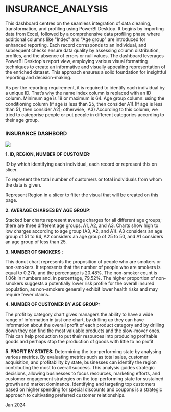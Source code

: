 # INSURANCE_ANALYSIS
<p>This dashboard centres on the seamless integration of data cleaning, transformation, and profiling using PowerBI Desktop. It begins by importing data from Excel, followed by a comprehensive data profiling phase where additional columns like "Index" and "Age group" are introduced for enhanced reporting. Each record corresponds to an individual, and subsequent checks ensure data quality by assessing column distribution, profiles, and the absence of errors or null values. The dashboard leverages PowerBI Desktop's report view, employing various visual formatting techniques to create an informative and visually appealing representation of the enriched dataset. This approach ensures a solid foundation for insightful reporting and decision-making.

As per the reporting requirement, it is required to identify each individual by a unique ID. That’s why the name index column is replaced with an ID column.
Minimum age is 18 or maximum is 64. Age group column: using the conditioning column (if age is less than 25, then consider A1).(If age is less than 51, then consider A2); otherwise,  A3)
According to this column, we tried to categorise people or put people in different categories according to their age group.



<p><h3>INSURANCE DASHBORD </h3></p>
<img src=https://github.com/AloraKesharwani/Insurance-Analysis/assets/155231669/9c6781ed-bdf7-4459-a83b-879e59b7c292>
<p>
  
  <b>1. ID, REGION, NUMBER OF CUSTOMER:</b> 
 
  ID by which identifying each individual, each record or represent this on slicer.

To represent the total number of customers or total individuals from whom the data is given.

Represent Region in a slicer to filter the visual that will be created on this page.
</p>
<p>
  <b>2. AVERAGE CHARGES BY AGE GROUP:</b> 

  Stacked bar charts represent average charges for all different age groups; there are three different age groups. A1, A2, and A3. Charts show high to low charges according to age group (A3, A2, and A1). A3 considers an age group of 51 to 64, A2 considers an age group of 25 to 50, and A1 considers an age group of less than 25.
</p>
<p>
  <b>3. NUMBER OF SMOKERS :</b> 
  
</p>This donut chart represents the proposition of people who are smokers or non-smokers. It represents that the number of people who are smokers is equal to 0.27k, and the percentage is 20.48%. The non-smoker count is 1.06k in numbers and, in percentage, 79.52%. The higher proportion of non-smokers suggests a potentially lower risk profile for the overall insured population, as non-smokers generally exhibit lower health risks and may require fewer claims.<p>
  
  <b>4. NUMBER OF CUSTOMER BY AGE GROUP:</b> 
  
The profit by category chart gives managers the ability to have a wide range of information in just one chart, by drilling up they can have information about the overall profit of each product category and by drilling down they can find the most valuable products and the slow-mover ones. This can help production to put their resources into producing profitable goods and perhaps stop the production of goods with little to no profit
</p>
<p>
  <b>5. PROFIT BY STATES:</b> 
  Determining the top-performing state by analysing various metrics. By evaluating metrics such as total sales, customer acquisition, and profitability by state, businesses can identify the region contributing the most to overall success. This analysis guides strategic decisions, allowing businesses to focus resources, marketing efforts, and customer engagement strategies on the top-performing state for sustained growth and market dominance. Identifying and targeting top customers based on higher spending for special discounts and coupons is a strategic approach to cultivating preferred customer relationships.
</p>

<p>Jan 2024 <p/>

